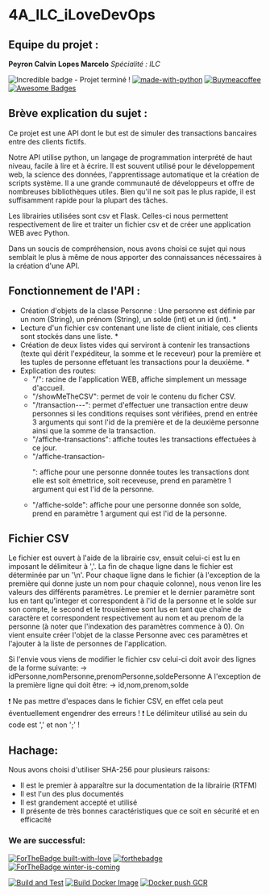 # 4A_ILC_iLoveDevOps #

## Equipe du projet : ## 

__Peyron Calvin__
__Lopes Marcelo__
*Spécialité : ILC*

![Incredible badge - Projet terminé !](https://img.shields.io/badge/Incredible_badge-Projet_terminé_!-blue?style=for-the-badge)
[![made-with-python](https://img.shields.io/badge/Made%20with-Python-1f425f.svg)](https://www.python.org/)
[![Buymeacoffee](https://badgen.net/badge/icon/buymeacoffee?icon=buymeacoffee&label)](https://https://www.buymeacoffee.com/)
[![Awesome Badges](https://img.shields.io/badge/badges-awesome-green.svg)](https://github.com/Naereen/badges)

## Brève explication du sujet : ##
Ce projet est une API dont le but est de simuler des transactions bancaires entre des clients fictifs.

Notre API utilise python, un langage de programmation interprété de haut niveau, facile à lire et à écrire. Il est souvent utilisé pour le développement web, la science des données, l'apprentissage automatique et la création de scripts système. Il a une grande communauté de développeurs et offre de nombreuses bibliothèques utiles. Bien qu'il ne soit pas le plus rapide, il est suffisamment rapide pour la plupart des tâches.

Les librairies utilisées sont csv et Flask. Celles-ci nous permettent respectivement de lire et traiter un fichier csv et de créer une application WEB avec Python.

Dans un soucis de compréhension, nous avons choisi ce sujet qui nous semblait le plus à même de nous apporter des connaissances nécessaires à la création d'une API.

## Fonctionnement de l'API : ##

* Création d'objets de la classe Personne : Une personne est définie par un nom (String), un prénom (String), un solde (int) et un id (int). *
* Lecture d'un fichier csv contenant une liste de client initiale, ces clients sont stockés dans une liste. *
* Création de deux listes vides qui serviront à contenir les transactions (texte qui dérit l'expéditeur, la somme et le receveur) pour la première et les tuples de personne effetuant les transactions pour la deuxième. *
* Explication des routes:
	* "/": racine de l'application WEB, affiche simplement un message d'accueil.
	* "/showMeTheCSV": permet de voir le contenu du ficher CSV.
	* "/transaction-<p1>-<p2>-<somme>": permet d'effectuer une transaction entre deuw personnes si les conditions requises sont vérifiées, prend en entrée 3 arguments qui sont l'id de la première et de la deuxième personne ainsi que la somme de la transaction.
	* "/affiche-transactions": affiche toutes les transactions effectuées à ce jour.
	* "/affiche-transaction-<p>": affiche pour une personne donnée toutes les transactions dont elle est soit émettrice, soit receveuse, prend en paramètre 1 argument qui est l'id de la personne.
	* "/affiche-solde": affiche pour une personne donnée son solde, prend en paramètre 1 argument qui est l'id de la personne.

## Fichier CSV ##

Le fichier est ouvert à l'aide de la librairie csv, ensuit celui-ci est lu en imposant le délimiteur à ','. La fin de chaque ligne dans le fichier est déterminée par un '\n'. Pour chaque ligne dans le fichier (à l'exception de la première qui donne juste un nom pour chaquie colonne), nous venon lire les valeurs des différents paramètres. Le premier et le dernier paramètre sont lus en tant qu'integer et correspondent à l'id de la personne et le solde sur son compte, le second et le trousièmee sont lus en tant que chaîne de caractère et correspondent respectivement au nom et au prenom de la personne (à noter que l'indexation des paramètres commence à 0). On vient ensuite créer l'objet de la classe Personne avec ces paramètres et l'ajouter à la liste de personnes de l'application. 

Si l'envie vous viens de modifier le fichier csv celui-ci doit avoir des lignes de la forme suivante:
→ idPersonne,nomPersonne,prenomPersonne,soldePersonne
A l'exception de la première ligne qui doit être:
→ id,nom,prenom,solde

:exclamation: Ne pas mettre d'espaces dans le fichier CSV, en effet cela peut éventuellement engendrer des erreurs !
:exclamation: Le délimiteur utilisé au sein du code est ',' et non ';' !

## Hachage: ##

Nous avons choisi d'utiliser SHA-256 pour plusieurs raisons:
* Il est le premier à apparaître sur la documentation de la librairie (RTFM)
* Il est l'un des plus documentés
* Il est grandement accepté et utilisé
* Il présente de très bonnes caractéristiques que ce soit en sécurité et en efficacité


### We are successful: ###

[![ForTheBadge built-with-love](http://ForTheBadge.com/images/badges/built-with-love.svg)](https://GitHub.com/Naereen/)
[![forthebadge](https://forthebadge.com/images/badges/contains-cat-gifs.svg)](https://forthebadge.com)
[![ForTheBadge winter-is-coming](http://ForTheBadge.com/images/badges/winter-is-coming.svg)](http://ForTheBadge.com)

[![Build and Test](https://github.com/LopesCAMarcelo/4A_ILC_iLoveDevOps/actions/workflows/buildAndTest.yml/badge.svg)](https://github.com/LopesCAMarcelo/4A_ILC_iLoveDevOps/actions/workflows/buildAndTest.yml)
[![Build Docker Image](https://github.com/LopesCAMarcelo/4A_ILC_iLoveDevOps/actions/workflows/buildDockerImageManually.yaml/badge.svg)](https://github.com/LopesCAMarcelo/4A_ILC_iLoveDevOps/actions/workflows/buildDockerImageManually.yaml)
[![Docker push GCR](https://github.com/LopesCAMarcelo/4A_ILC_iLoveDevOps/actions/workflows/pushDockerImagesCGR.yml/badge.svg)](https://github.com/LopesCAMarcelo/4A_ILC_iLoveDevOps/actions/workflows/pushDockerImagesCGR.yml)
